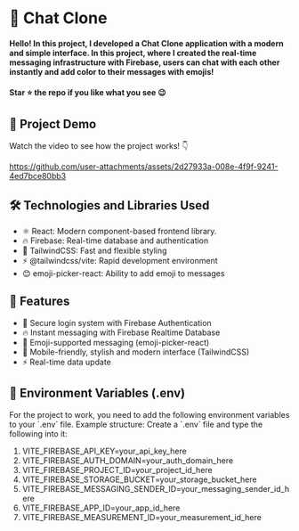 <div><h1>💬 Chat Clone</h1></div>
<h4>Hello! In this project, I developed a Chat Clone application with a modern and simple interface. In this project, where I created the real-time messaging infrastructure with Firebase, users can chat with each other instantly and add color to their messages with emojis!</h4>
<h4>Star ⭐ the repo if you like what you see 😉 </h4>
 <div>
 <h2>📸 Project Demo</h2>
 <p>Watch the video to see how the project works! 👇</p>
   

https://github.com/user-attachments/assets/2d27933a-008e-4f9f-9241-4ed7bce80bb3


<h2>🛠️ Technologies and Libraries Used</h2>
 <ul>
   <li>⚛️ React: Modern component-based frontend library.</li>
   <li>🔥 Firebase: Real-time database and authentication</li>
   <li>🎨 TailwindCSS: Fast and flexible styling</li>
   <li>⚡ @tailwindcss/vite: Rapid development environment</li>
   <li>😊 emoji-picker-react: Ability to add emoji to messages</li>

</li>
     
 </ul>  
 
 <h2>🎨 Features</h2>
 <ul>
   <li>🔐 Secure login system with Firebase Authentication</li>
   <li>🔥 Instant messaging with Firebase Realtime Database</li>
   <li>💬 Emoji-supported messaging (emoji-picker-react)</li>
   <li>🎨 Mobile-friendly, stylish and modern interface (TailwindCSS)</li>
   <li>⚡ Real-time data update</li>
 </ul> 


<h2>🔐 Environment Variables (.env)</h2>
<p>For the project to work, you need to add the following environment variables to your `.env` file. Example structure:
Create a `.env` file and type the following into it:
</p>
<ol>
<li>VITE_FIREBASE_API_KEY=your_api_key_here</li>
<li>VITE_FIREBASE_AUTH_DOMAIN=your_auth_domain_here</li>
<li>VITE_FIREBASE_PROJECT_ID=your_project_id_here</li>
<li>VITE_FIREBASE_STORAGE_BUCKET=your_storage_bucket_here</li>
<li>VITE_FIREBASE_MESSAGING_SENDER_ID=your_messaging_sender_id_here</li>
<li>VITE_FIREBASE_APP_ID=your_app_id_here</li>
<li>VITE_FIREBASE_MEASUREMENT_ID=your_measurement_id_here</li>
</ol>
